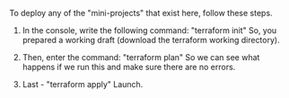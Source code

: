 To deploy any of the "mini-projects" that exist here, follow these steps.

1. In the console, write the following command: "terraform init"
   So, you prepared a working draft (download the terraform working directory).

2. Then, enter the command: "terraform plan"
   So we can see what happens if we run this and make sure there are no errors.

3. Last - "terraform apply"
   Launch.
